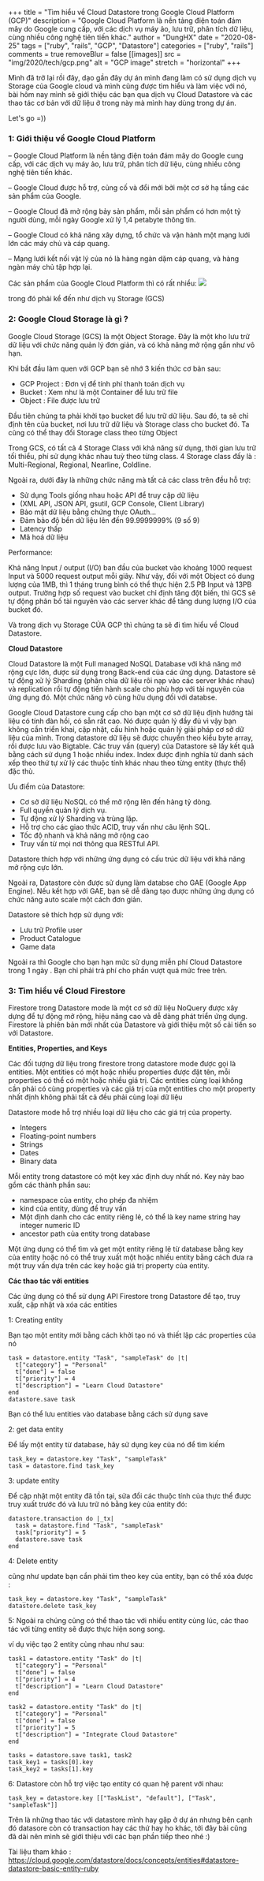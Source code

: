+++
title = "Tìm hiểu về Cloud Datastore trong Google Cloud Platform (GCP)"
description = "Google Cloud Platform là nền tảng điện toán đám mây do Google cung cấp, với các dịch vụ máy ảo, lưu trữ, phân tích dữ liệu, cùng nhiều công nghệ tiên tiến khác."
author = "DungHX"
date = "2020-08-25"
tags = ["ruby", "rails", "GCP", "Datastore"]
categories = ["ruby", "rails"]
comments = true
removeBlur = false
[[images]]
  src = "img/2020/tech/gcp.png"
  alt = "GCP image"
  stretch = "horizontal"
+++

Mình đã trở lại rồi đây, dạo gần đây dự án mình đang làm có sử dụng dịch vụ Storage của Google cloud và mình cũng được tìm hiểu và làm việc với nó, bài hôm nay mình sẽ giới thiệu các bạn qua dịch vụ Cloud Datastore và các thao tác cơ bản với dữ liệu ở trong này mà mình hay dùng trong dự án.

Let's go =))
### 1: **Giới thiệu về Google Cloud Platform**

– Google Cloud Platform là nền tảng điện toán đám mây do Google cung cấp, với các dịch vụ máy ảo, lưu trữ, phân tích dữ liệu, cùng nhiều công nghệ tiên tiến khác.

– Google Cloud được hỗ trợ, củng cố và đổi mới bởi một cơ sở hạ tầng các sản phẩm của Google.

– Google Cloud đã mở rộng bảy sản phẩm, mỗi sản phẩm có hơn một tỷ người dùng, mỗi ngày Google xử lý 1,4 petabyte thông tin.

– Google Cloud có khả năng xây dựng, tổ chức và vận hành một mạng lưới lớn các máy chủ và cáp quang.

– Mạng lưới kết nối vật lý của nó là hàng ngàn dặm cáp quang, và hàng ngàn máy chủ tập hợp lại.

Các sản phẩm của Google Cloud Platform thì có rất nhiểu:
![](https://images.viblo.asia/9c85782f-92c3-4673-93cc-ef70d1605188.png)

trong đó phải kể đến như dịch vụ Storage (GCS)


### 2: **Google Cloud Storage là gì ?**

Google Cloud Storage (GCS) là một Object Storage. Đây là một kho lưu trữ dữ liệu với chức năng quản lý đơn giản, và có khả năng mở rộng gần như vô hạn.

Khi bắt đầu làm quen với GCP bạn sẽ nhớ 3 kiến thức cơ bản sau:
* GCP Project :  Đơn vị để tính phí thanh toán dịch vụ
* Bucket : Xem như là một Container để lưu trữ file
* Object : File được lưu trữ

Đầu tiên chúng ta phải khởi tạo bucket để lưu trữ dữ liệu. Sau đó, ta sẽ chỉ định tên của bucket, nơi lưu trữ dữ liệu và Storage class cho bucket đó. Ta cũng có thể thay đổi Storage class theo từng Object

Trong GCS, có tất cả 4 Storage Class với khả năng sử dụng, thời gian lưu trữ tối thiểu, phí sử dụng khác nhau tuỳ theo từng class. 4 Storage class đấy là : Multi-Regional, Regional, Nearline, Coldline.

Ngoài ra, dưới đây là những chức năng mà tất cả các class trên đều hỗ trợ:
* Sử dụng Tools giống nhau hoặc API để truy cập dữ liệu
* (XML API, JSON API, gsutil, GCP Console, Client Library)
* Bảo mật dữ liệu bằng chứng thực OAuth…
* Đảm bảo độ bền dữ liệu lên đến 99.9999999% (9 số 9)
* Latency thấp
* Mã hoá dữ liệu



 Performance:

 Khả năng Input / output (I/O) ban đầu của bucket vào khoảng 1000 request Input và 5000 request output mỗi giây. Như vậy, đối với một Object có dung lượng của 1MB, thì 1 tháng trung bình có thể thực hiện 2.5 PB Input và 13PB output.  Trường hợp số request vào bucket chỉ định tăng đột biến, thì GCS sẽ tự động phân bố tài nguyên vào các server khác để tăng dung lượng I/O của bucket đó.



 Và trong dịch vụ  Storage CỦA GCP thì chúng ta sẽ đi tìm hiểu về Cloud Datastore.

 **Cloud Datastore**

Cloud Datastore là một Full managed NoSQL Database với khả năng mở rộng cực lớn, được sử dụng trong Back-end của các ứng dụng. Datastore sẽ tự động xử lý Sharding (phân chia dữ liệu rôi nạp vào các server khác nhau) và replication rồi tự động tiến hành scale cho phù hợp với tài nguyên của ứng dụng đó. Một chức năng vô cùng hữu dụng đối với databse.

 Google Cloud Datastore cung cấp cho bạn một cơ sở dữ liệu định hướng tài liệu có tính đàn hồi, có sẵn rất cao. Nó được quản lý đầy đủ vì vậy bạn không cần triển khai, cập nhật, cấu hình hoặc quản lý giải pháp cơ sở dữ liệu của mình. Trong datastore dữ liệu sẽ được chuyển theo kiểu byte array, rồi được lưu vào Bigtable. Các truy vấn (query) của Datastore sẽ lấy kết quả bằng cách sử dụng 1 hoặc nhiều index. Index được định nghĩa từ danh sách xếp theo thứ tự xử lý các thuộc tính khác nhau theo từng entity (thực thể) đặc thù.

Ưu điểm của Datastore:
*  Cơ sở dữ liệu NoSQL có thể mở rộng lên đến hàng tỷ dòng.
*  Full quyền quản lý dịch vụ.
*  Tự động xử lý Sharding và trùng lặp.
*  Hỗ trợ cho các giao thức ACID, truy vấn như câu lệnh SQL.
*  Tốc độ nhanh và khả năng mở rộng cao
*  Truy vấn từ mọi nơi thông qua RESTful API.

Datastore thích hợp với những ứng dụng có cấu trúc dữ liệu với khả năng mở rộng cực lớn.

Ngoài ra, Datastore còn được sử dụng làm databse cho GAE (Google App Engine). Nếu kết hợp với GAE, bạn sẽ dễ dàng tạo được những ứng dụng có chức năng auto scale một cách đơn giản.

Datastore sẽ thích hợp sử dụng với:

* Lưu trữ Profile user
* Product Catalogue
* Game data

Ngoài ra thì Google cho bạn hạn mức sử dụng miễn phí Cloud Datastore trong 1 ngày . Bạn chỉ phải trả phí cho phần vượt quá mức free trên.


### 3: Tìm hiểu về Cloud Firestore

Firestore trong  Datastore mode là một cơ sở dữ liệu NoQuery được xây dựng để tự động mở rộng, hiệu năng cao và dễ dàng phát triển ứng dụng. Firestore là phiên bản mới nhất của Datastore và giới thiệu một số cải tiến so với Datastore.

**Entities, Properties, and Keys**

Các đối tượng dữ liệu trong firestore trong datastore mode được gọi là entities. Một entities có một hoặc nhiều properties được đặt tên, mỗi properties có thể có một hoặc nhiều giá trị. Các entities cùng loại không cần phải có cùng properties và các giá trị của một entities cho một property nhất định không phải tất cả đều phải cùng loại dữ liệu

Datastore mode hỗ trợ nhiều loại dữ liệu cho các giá trị của property.
* Integers
* Floating-point numbers
* Strings
* Dates
* Binary data


Mỗi entity trong datastore có một key xác định duy nhất nó. Key này bao gồm các thành phần sau:

* namespace của entity, cho phép đa nhiệm
* kind của entity, dùng để truy vấn
* Một định danh cho các entity riêng lẻ, có thể là  key name string hay integer numeric ID
* ancestor path của entity trong database


Một ứng dụng có thể tìm và get một entity riêng lẻ từ database bằng key của entity hoặc nó có thể truy xuất một hoặc nhiều entity bằng cách đưa ra một truy vấn dựa trên các key hoặc giá trị property của entity.

**Các thao tác với entities**

Các ứng dụng có thể sử dụng API Firestore trong  Datastore để tạo, truy xuất, cập nhật và xóa các entities

 1: Creating entity

Bạn tạo một entity mới bằng cách khởi tạo nó và thiết lập các properties của nó

```
task = datastore.entity "Task", "sampleTask" do |t|
  t["category"] = "Personal"
  t["done"] = false
  t["priority"] = 4
  t["description"] = "Learn Cloud Datastore"
end
datastore.save task
```

Bạn có thể lưu entities vào database bằng cách sử dụng save

2: get data entity

Để lấy một entity từ database, hãy sử dụng key của nó để tìm kiếm

```
task_key = datastore.key "Task", "sampleTask"
task = datastore.find task_key
```

3: update entity

Để cập nhật một entity đã tồn tại, sửa đổi các thuộc tính của thực thể được truy xuất trước đó và lưu trữ nó bằng key của entity đó:
```
datastore.transaction do |_tx|
  task = datastore.find "Task", "sampleTask"
  task["priority"] = 5
  datastore.save task
end
```

4: Delete entity

cũng như update bạn cần phải tìm theo key của entity, bạn có thể xóa được :

```
task_key = datastore.key "Task", "sampleTask"
datastore.delete task_key
```

5: Ngoài ra chúng cũng có thể thao tác với nhiều entity cùng lúc, các thao tác với từng entity sẽ được thực hiện song song.

ví dụ việc tạo 2 entity cùng nhau như sau:
```
task1 = datastore.entity "Task" do |t|
  t["category"] = "Personal"
  t["done"] = false
  t["priority"] = 4
  t["description"] = "Learn Cloud Datastore"
end

task2 = datastore.entity "Task" do |t|
  t["category"] = "Personal"
  t["done"] = false
  t["priority"] = 5
  t["description"] = "Integrate Cloud Datastore"
end

tasks = datastore.save task1, task2
task_key1 = tasks[0].key
task_key2 = tasks[1].key
```

6: Datastore còn hỗ trợ việc tạo entity có quan hệ parent với nhau:

```
task_key = datastore.key [["TaskList", "default"], ["Task", "sampleTask"]]
```

Trên là những thao tác với datastore mình hay gặp ở dự án nhưng bên cạnh đó datasore còn có transaction hay các thứ hay ho khác, tới đây bài cũng đã dài nên mình sẽ giới thiệu với các bạn phần tiếp theo nhé :)

Tài liệu tham khảo :
https://cloud.google.com/datastore/docs/concepts/entities#datastore-datastore-basic-entity-ruby
